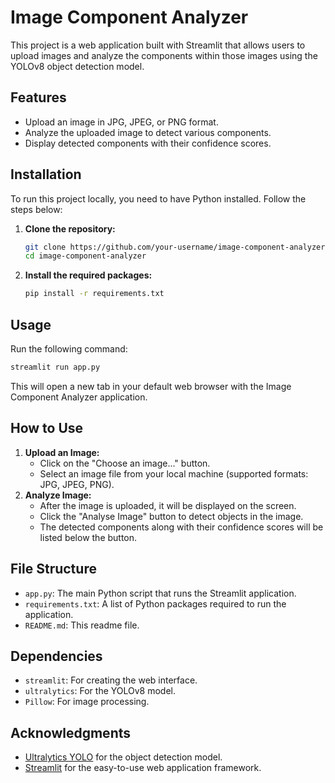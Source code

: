 # Image Component Analyzer
This project is a web application built with Streamlit that allows users to upload images and analyze the components within those images using the YOLOv8 object detection model.
## Features
- Upload an image in JPG, JPEG, or PNG format.
- Analyze the uploaded image to detect various components.
- Display detected components with their confidence scores.
## Installation
To run this project locally, you need to have Python installed. Follow the steps below:
1. **Clone the repository:**
   ```bash
   git clone https://github.com/your-username/image-component-analyzer.git
   cd image-component-analyzer
   ```

2. **Install the required packages:**
   ```bash
   pip install -r requirements.txt
   ```

## Usage
 Run the following command:
```bash
streamlit run app.py
```
This will open a new tab in your default web browser with the Image Component Analyzer application.

## How to Use
1. **Upload an Image:**
   - Click on the "Choose an image..." button.
   - Select an image file from your local machine (supported formats: JPG, JPEG, PNG).
2. **Analyze Image:**
   - After the image is uploaded, it will be displayed on the screen.
   - Click the "Analyse Image" button to detect objects in the image.
   - The detected components along with their confidence scores will be listed below the button.

## File Structure
- `app.py`: The main Python script that runs the Streamlit application.
- `requirements.txt`: A list of Python packages required to run the application.
- `README.md`: This readme file.

## Dependencies
- `streamlit`: For creating the web interface.
- `ultralytics`: For the YOLOv8 model.
- `Pillow`: For image processing.


## Acknowledgments

- [Ultralytics YOLO](https://github.com/ultralytics/ultralytics) for the object detection model.
- [Streamlit](https://streamlit.io/) for the easy-to-use web application framework.
